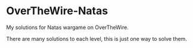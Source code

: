 # OverTheWire-Natas

My solutions for Natas wargame on OverTheWire.

There are many solutions to each level, this is just one way to solve them.
